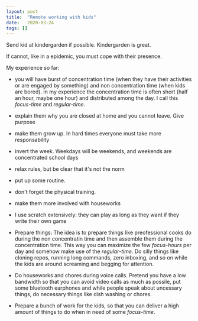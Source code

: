 ```yaml
---
layout: post
title:  "Remote working with kids"
date:   2020-03-24
tags: []
---
```


Send kid at kindergarden if possible. Kindergarden is great.

If cannot, like in a epidemic, you must cope with their presence.

My experience so far:

- you will have burst of concentration time (when they have their activities or are engaged by something) and non concentration time (when kids are bored). In my experience the concentration time is often short (half an hour, maybe one hour) and distributed among the day. I call this *focus-time* and *regular-time*.

- explain them why you are closed at home and you cannot leave. Give purpose

- make them grow up. In hard times everyone must take more responsability

- invert the week. Weekdays will be weekends, and weekends are concentrated school days

- relax rules, but be clear that it's not the norm

- put up some routine.

- don't forget the physical training.

- make them more involved with houseworks

- I use scratch extensively: they can play as long as they want if they write their own game

- Prepare things: The idea is to prepare things like preofessional cooks do during the non concentratin time and then assemble them during the concentration time. This way you can maximize the few *focus-hours* per day and somehow make use of the *regular-time*. Do silly things like cloning repos, running long commands, zero inboxing, and so on while the kids are around screaming and begging for attention.

- Do houseworks and chores during voice calls. Pretend you have a low bandwidth so that you can avoid video calls as much as possile, put some bluetooth earphones and while people speak about uncessary things, do necessary things like dish washing or chores.

- Prepare a bunch of work for the kids, so that you can deliver a high amount of things to do when in need of some *focus-time*.
